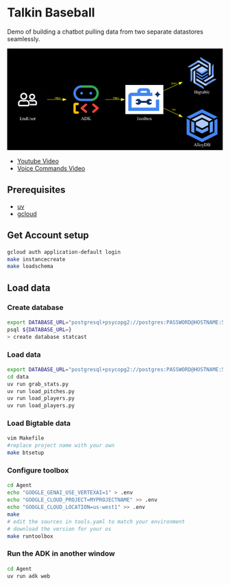# Talkin Baseball

Demo of building a chatbot pulling data from two separate datastores seamlessly.

![High Level Diagram](./docs/diagram.png)

- [Youtube Video](https://www.youtube.com/watch?v=CX0sb4FPm70)
- [Voice Commands Video](https://youtu.be/eWOjrhw76Co)

## Prerequisites
- [uv](https://docs.astral.sh/uv/getting-started/installation/)
- [gcloud](https://cloud.google.com/sdk/docs/install)


## Get Account setup 

```bash
gcloud auth application-default login
make instancecreate
make loadschema
```


## Load data

### Create database

```bash
export DATABASE_URL="postgresql+psycopg2://postgres:PASSWORD@HOSTNAME:5432/postgres"
psql ${DATABASE_URL=} 
> create database statcast
```

### Load data

```bash
export DATABASE_URL="postgresql+psycopg2://postgres:PASSWORD@HOSTNAME:5432/statcast"
cd data
uv run grab_stats.py
uv run load_pitches.py
uv run load_players.py
uv run load_players.py
```

### Load Bigtable data
```bash
vim Makefile
#replace project name with your own
make btsetup
```


### Configure toolbox

```bash
cd Agent
echo "GOOGLE_GENAI_USE_VERTEXAI=1" > .env
echo "GOOGLE_CLOUD_PROJECT=MYPROJECTNAME" >> .env
echo "GOOGLE_CLOUD_LOCATION=us-west1" >> .env
make
# edit the sources in tools.yaml to match your environment
# download the version for your os
make runtoolbox
```

### Run the ADK in another window

```bash
cd Agent
uv run adk web
```
